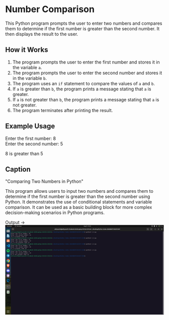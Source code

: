 # Number Comparison

This Python program prompts the user to enter two numbers and compares them to determine if the first number is greater than the second number. It then displays the result to the user.

## How it Works

1. The program prompts the user to enter the first number and stores it in the variable `a`.
2. The program prompts the user to enter the second number and stores it in the variable `b`.
3. The program uses an `if` statement to compare the values of `a` and `b`.
4. If `a` is greater than `b`, the program prints a message stating that `a` is greater.
5. If `a` is not greater than `b`, the program prints a message stating that `a` is not greater.
6. The program terminates after printing the result.

## Example Usage

Enter the first number: 8  
Enter the second number: 5

8 is greater than 5

## Caption

"Comparing Two Numbers in Python"

This program allows users to input two numbers and compares them to determine if the first number is greater than the second number using Python. It demonstrates the use of conditional statements and variable comparison. It can be used as a basic building block for more complex decision-making scenarios in Python programs.


Output ->
![](./1.4.png)
